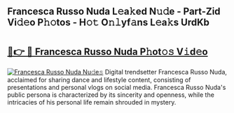 ## Francesca Russo Nuda L𝚎a𝚔ed N𝚞𝚍e - Part-Zid Vi𝚍𝚎o P𝚑𝚘tos - H𝚘𝚝 O𝚗𝚕yf𝚊ns L𝚎a𝚔s UrdKb

# <h2><a href="http://kf0xf4.oniu.top/?m=Francesca+Russo+Nuda">🔗👉 🔴 Francesca Russo Nuda P𝚑ot𝚘𝚜 V𝚒d𝚎o</a></h2>

[![Francesca Russo Nuda Nu𝚍e𝚜](https://i.imgur.com/0qMVB7G.gif)](http://kf0xf4.oniu.top/?m=Francesca+Russo+Nuda)
Digital trendsetter Francesca Russo Nuda, acclaimed for sharing dance and lifestyle content, consisting of presentations and personal vlogs on social media. Francesca Russo Nuda's public persona is characterized by its sincerity and openness, while the intricacies of his personal life remain shrouded in mystery.  
